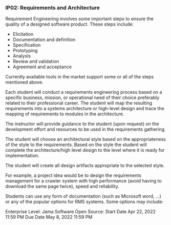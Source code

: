 
### IP02: Requirements and Architecture

Requirement Engineering involves some important steps to ensure the quality of a designed software product. These steps include: 
- Elicitation
- Documentation and definition
- Specification
- Prototyping
- Analysis
- Review and validation
- Agreement and acceptance 

Currently available tools in the market support some or all of the steps mentioned above.  

Each student will conduct a requirements engineering process based on a specific business, mission, or operational need of their choice preferably related to their professional career. The student will map the resulting requirements into a systems architecture or high-level design and trace the mapping of requirements to modules in the architecture. 

The instructor will provide guidance to the student (upon request) on the development effort and resources to be used in the requirements gathering.

The student will choose an architectural style based on the appropriateness of the style to the requirements. Based on the style the student will complete the architecture/high level design to the level where it is ready for implementation.

The student will create all design artifacts appropriate to the selected style.

For example, a project idea would be to design the requirements management for a crawler system with high performance (avoid having to download the same page twice), speed and reliability.


Students can use any form of documentation (such as Microsoft word, ...) or any of the popular options for RMS systems. Some options may include:

Enterprise Level:
Jama Software
Open Source:
Start Date
Apr 22, 2022 11:59 PM
Due Date
May 8, 2022 11:59 PM